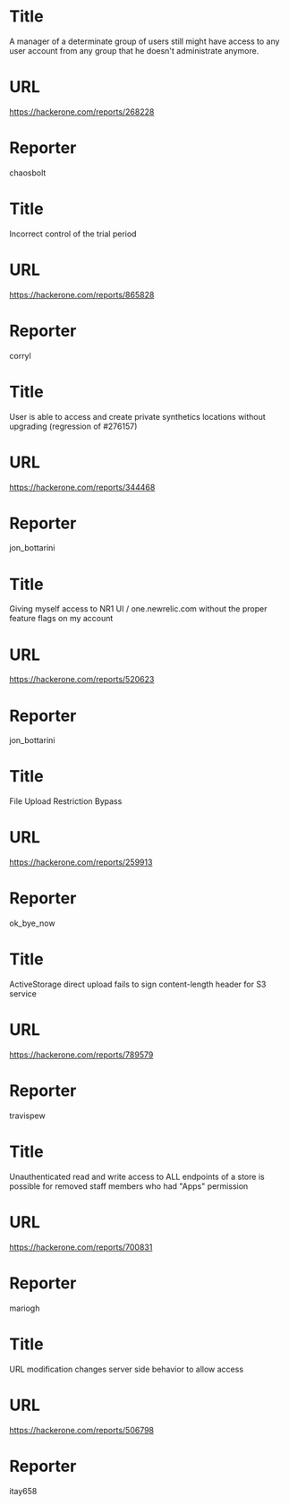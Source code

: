 # Title
A manager of a determinate group of users still might have access to any user account from any group that he doesn't administrate anymore.
# URL 
https://hackerone.com/reports/268228
# Reporter 
chaosbolt

# Title
Incorrect control of the trial period
# URL 
https://hackerone.com/reports/865828
# Reporter 
corryl

# Title
User is able to access and create private synthetics locations without upgrading (regression of #276157) 
# URL 
https://hackerone.com/reports/344468
# Reporter 
jon_bottarini

# Title
Giving myself access to NR1 UI / one.newrelic.com without the proper feature flags on my account
# URL 
https://hackerone.com/reports/520623
# Reporter 
jon_bottarini

# Title
File Upload Restriction Bypass
# URL 
https://hackerone.com/reports/259913
# Reporter 
ok_bye_now

# Title
ActiveStorage direct upload fails to sign content-length header for S3 service
# URL 
https://hackerone.com/reports/789579
# Reporter 
travispew

# Title
Unauthenticated read and write access to ALL endpoints of a store is possible for removed staff members who had "Apps" permission
# URL 
https://hackerone.com/reports/700831
# Reporter 
mariogh

# Title
URL modification changes server side behavior to allow access
# URL 
https://hackerone.com/reports/506798
# Reporter 
itay658

